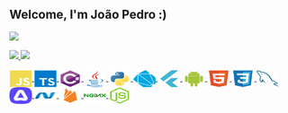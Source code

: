 ## Welcome, I'm João Pedro :)

<a href="https://wakatime.com"><img src="https://wakatime.com/share/@2778ef14-c59d-4ade-88e6-23f0c54e59fd/4360e33c-7037-4410-afc4-7aedaa9cf456.png" /></a>

<div>
  <a href="https://github.com/jpedrosouza">
  <img height="180em" src="https://github-readme-stats.vercel.app/api?username=jpedrosouza&show_icons=true&theme=radical&include_all_commits=true&count_private=true"/>
  <img height="180em" src="https://github-readme-stats.vercel.app/api/top-langs/?username=jpedrosouza&layout=compact&langs_count=8&theme=radical"/>
<div>
<div>
<br>
  <img align="center" alt="João-Js" height="30" width="40" src="https://raw.githubusercontent.com/devicons/devicon/master/icons/javascript/javascript-plain.svg" style="max-width:100%;">
  <img align="center" alt="João-Typescript" height="30" width="40" src="https://raw.githubusercontent.com/devicons/devicon/master/icons/typescript/typescript-original.svg" style="max-width:100%;">
    <img align="center" alt="João-CSharp" height="30" width="40" src="https://raw.githubusercontent.com/devicons/devicon/master/icons/csharp/csharp-original.svg" style="max-width:100%;">
    <img align="center" alt="João-Java" height="30" width="40" src="https://raw.githubusercontent.com/devicons/devicon/master/icons/java/java-original.svg" style="max-width:100%;">
    <img align="center" alt="João-Python" height="30" width="40" src="https://raw.githubusercontent.com/devicons/devicon/master/icons/python/python-original.svg" style="max-width:100%;">
  <img align="center" alt="João-Dart" height="30" width="40" src="https://raw.githubusercontent.com/devicons/devicon/master/icons/dart/dart-plain.svg" style="max-width:100%;">
  <img align="center" alt="João-Flutter" height="30" width="40" src="https://raw.githubusercontent.com/devicons/devicon/master/icons/flutter/flutter-plain.svg" style="max-width:100%;">
  <img align="center" alt="João-Android" height="30" width="40" src="https://raw.githubusercontent.com/devicons/devicon/master/icons/android/android-original.svg" style="max-width:100%;">
  <img align="center" alt="João-HTML" height="30" width="40" src="https://raw.githubusercontent.com/devicons/devicon/master/icons/html5/html5-original.svg" style="max-width:100%;">
  <img align="center" alt="João-CSS" height="30" width="40" src="https://raw.githubusercontent.com/devicons/devicon/master/icons/css3/css3-original.svg" style="max-width:100%;">
  <img align="center" alt="João-MySQL" height="30" width="40" src="https://raw.githubusercontent.com/devicons/devicon/master/icons/mysql/mysql-original.svg" style="max-width:100%;">
  <img align="center" alt="João-AdonisJS" height="30" width="40" src="https://raw.githubusercontent.com/devicons/devicon/master/icons/adonisjs/adonisjs-original.svg" style="max-width:100%;">
  <img align="center" alt="João-Dot-Net" height="30" width="40" src="https://raw.githubusercontent.com/devicons/devicon/master/icons/dot-net/dot-net-original.svg" style="max-width:100%;">
  <img align="center" alt="João-Firebase" height="30" width="40" src="https://raw.githubusercontent.com/devicons/devicon/master/icons/firebase/firebase-plain.svg" style="max-width:100%;">
  <img align="center" alt="João-Nginx" height="30" width="40" src="https://raw.githubusercontent.com/devicons/devicon/master/icons/nginx/nginx-original.svg" style="max-width:100%;">
  <img align="center" alt="João-NodeJs" height="30" width="40" src="https://raw.githubusercontent.com/devicons/devicon/master/icons/nodejs/nodejs-original.svg" style="max-width:100%;">
</br>
</div>
